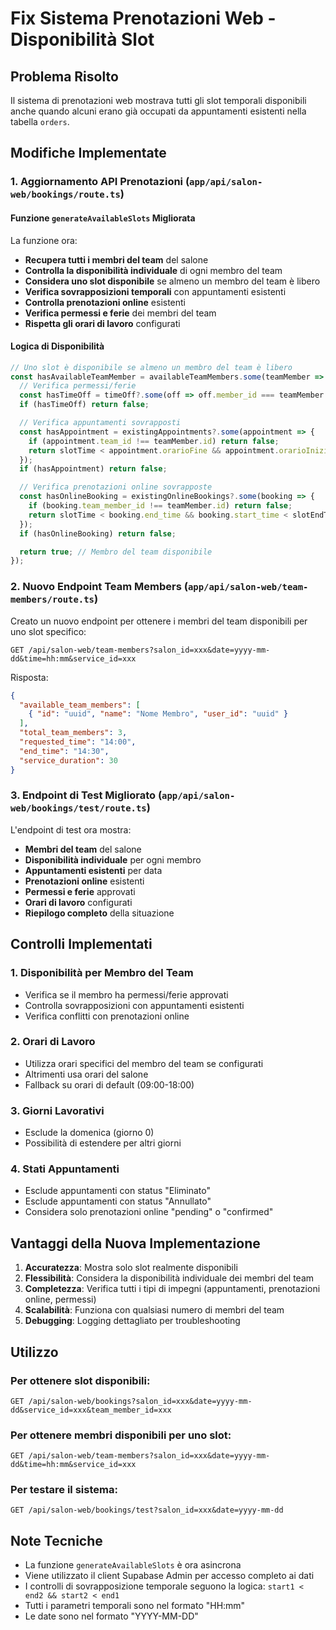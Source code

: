 # Fix Sistema Prenotazioni Web - Disponibilità Slot

## Problema Risolto

Il sistema di prenotazioni web mostrava tutti gli slot temporali disponibili anche quando alcuni erano già occupati da appuntamenti esistenti nella tabella `orders`.

## Modifiche Implementate

### 1. Aggiornamento API Prenotazioni (`app/api/salon-web/bookings/route.ts`)

#### Funzione `generateAvailableSlots` Migliorata

La funzione ora:

- **Recupera tutti i membri del team** del salone
- **Controlla la disponibilità individuale** di ogni membro del team
- **Considera uno slot disponibile** se almeno un membro del team è libero
- **Verifica sovrapposizioni temporali** con appuntamenti esistenti
- **Controlla prenotazioni online** esistenti
- **Verifica permessi e ferie** dei membri del team
- **Rispetta gli orari di lavoro** configurati

#### Logica di Disponibilità

```typescript
// Uno slot è disponibile se almeno un membro del team è libero
const hasAvailableTeamMember = availableTeamMembers.some(teamMember => {
  // Verifica permessi/ferie
  const hasTimeOff = timeOff?.some(off => off.member_id === teamMember.id);
  if (hasTimeOff) return false;

  // Verifica appuntamenti sovrapposti
  const hasAppointment = existingAppointments?.some(appointment => {
    if (appointment.team_id !== teamMember.id) return false;
    return slotTime < appointment.orarioFine && appointment.orarioInizio < slotEndTime;
  });
  if (hasAppointment) return false;

  // Verifica prenotazioni online sovrapposte
  const hasOnlineBooking = existingOnlineBookings?.some(booking => {
    if (booking.team_member_id !== teamMember.id) return false;
    return slotTime < booking.end_time && booking.start_time < slotEndTime;
  });
  if (hasOnlineBooking) return false;

  return true; // Membro del team disponibile
});
```

### 2. Nuovo Endpoint Team Members (`app/api/salon-web/team-members/route.ts`)

Creato un nuovo endpoint per ottenere i membri del team disponibili per uno slot specifico:

```
GET /api/salon-web/team-members?salon_id=xxx&date=yyyy-mm-dd&time=hh:mm&service_id=xxx
```

Risposta:
```json
{
  "available_team_members": [
    { "id": "uuid", "name": "Nome Membro", "user_id": "uuid" }
  ],
  "total_team_members": 3,
  "requested_time": "14:00",
  "end_time": "14:30",
  "service_duration": 30
}
```

### 3. Endpoint di Test Migliorato (`app/api/salon-web/bookings/test/route.ts`)

L'endpoint di test ora mostra:

- **Membri del team** del salone
- **Disponibilità individuale** per ogni membro
- **Appuntamenti esistenti** per data
- **Prenotazioni online** esistenti
- **Permessi e ferie** approvati
- **Orari di lavoro** configurati
- **Riepilogo completo** della situazione

## Controlli Implementati

### 1. Disponibilità per Membro del Team
- Verifica se il membro ha permessi/ferie approvati
- Controlla sovrapposizioni con appuntamenti esistenti
- Verifica conflitti con prenotazioni online

### 2. Orari di Lavoro
- Utilizza orari specifici del membro del team se configurati
- Altrimenti usa orari del salone
- Fallback su orari di default (09:00-18:00)

### 3. Giorni Lavorativi
- Esclude la domenica (giorno 0)
- Possibilità di estendere per altri giorni

### 4. Stati Appuntamenti
- Esclude appuntamenti con status "Eliminato"
- Esclude appuntamenti con status "Annullato"
- Considera solo prenotazioni online "pending" o "confirmed"

## Vantaggi della Nuova Implementazione

1. **Accuratezza**: Mostra solo slot realmente disponibili
2. **Flessibilità**: Considera la disponibilità individuale dei membri del team
3. **Completezza**: Verifica tutti i tipi di impegni (appuntamenti, prenotazioni online, permessi)
4. **Scalabilità**: Funziona con qualsiasi numero di membri del team
5. **Debugging**: Logging dettagliato per troubleshooting

## Utilizzo

### Per ottenere slot disponibili:
```
GET /api/salon-web/bookings?salon_id=xxx&date=yyyy-mm-dd&service_id=xxx&team_member_id=xxx
```

### Per ottenere membri disponibili per uno slot:
```
GET /api/salon-web/team-members?salon_id=xxx&date=yyyy-mm-dd&time=hh:mm&service_id=xxx
```

### Per testare il sistema:
```
GET /api/salon-web/bookings/test?salon_id=xxx&date=yyyy-mm-dd
```

## Note Tecniche

- La funzione `generateAvailableSlots` è ora asincrona
- Viene utilizzato il client Supabase Admin per accesso completo ai dati
- I controlli di sovrapposizione temporale seguono la logica: `start1 < end2 && start2 < end1`
- Tutti i parametri temporali sono nel formato "HH:mm"
- Le date sono nel formato "YYYY-MM-DD" 